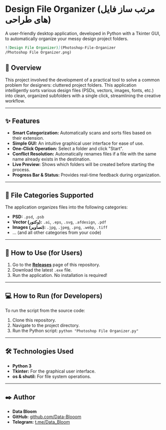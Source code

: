 # Design File Organizer (مرتب ساز فایل های طراحی)

A user-friendly desktop application, developed in Python with a Tkinter GUI, to automatically organize your messy design project folders.

```markdown
![Design File Organizer)](Photoshop-File-Organizer
/Photoshop File Organizer.png)
```
## 🌟 Overview

This project involved the development of a practical tool to solve a common problem for designers: cluttered project folders. This application intelligently sorts various design files (PSDs, vectors, images, fonts, etc.) into clean, organized subfolders with a single click, streamlining the creative workflow.

---

## ✨ Features

* **Smart Categorization:** Automatically scans and sorts files based on their extension.
* **Simple GUI:** An intuitive graphical user interface for ease of use.
* **One-Click Operation:** Select a folder and click "Start".
* **Conflict Resolution:** Automatically renames files if a file with the same name already exists in the destination.
* **Live Preview:** Shows which folders will be created before starting the process.
* **Progress Bar & Status:** Provides real-time feedback during organization.

---

## 📂 File Categories Supported

The application organizes files into the following categories:

-   **PSD:** `.psd`, `.psb`
-   **Vector (وکتور):** `.ai`, `.eps`, `.svg`, `.afdesign`, `.pdf`
-   **Images (تصاویر):** `.jpg`, `.jpeg`, `.png`, `.webp`, `.tiff`
-   ... (and all other categories from your code)

---

## 🚀 How to Use (for Users)

1.  Go to the **[Releases](https://github.com/Data-Blooom/Photoshop-File-Organizer/releases/tag/python)** page of this repository.
2.  Download the latest `.exe` file.
3.  Run the application. No installation is required!

---

## 💻 How to Run (for Developers)

To run the script from the source code:

1.  Clone this repository.
2.  Navigate to the project directory.
3.  Run the Python script: `python "Photoshop File Organizer.py"`

---

## 🛠️ Technologies Used

* **Python 3**
* **Tkinter:** For the graphical user interface.
* **os & shutil:** For file system operations.

---

## ✒️ Author

* **Data Bloom**
* **GitHub:** [github.com/Data-Blooom](https://github.com/Data-Blooom)
* **Telegram:** [t.me/Data_Bloom](https://t.me/Data_Bloom)
